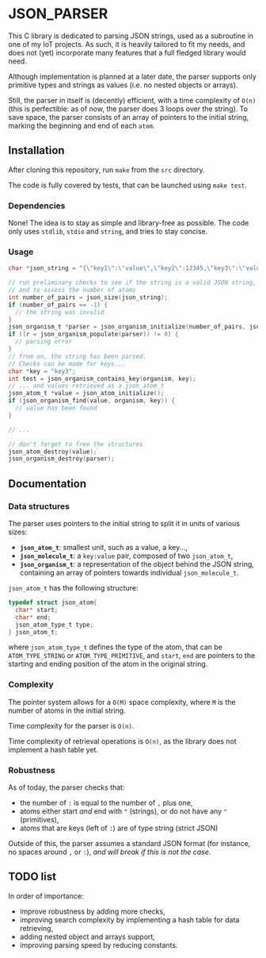 # JSON_PARSER

This C library is dedicated to parsing JSON strings, used as a subroutine in one of my IoT projects. As such, it is heavily tailored to fit my needs, and does not (yet) incorporate many features that a full fledged library would need.

Although implementation is planned at a later date, the parser supports only primitive types and strings as values (i.e. no nested objects or arrays).

Still, the parser in itself is (decently) efficient, with a time complexity of `O(n)` (this is perfectible: as of now, the parser does 3 loops over the string). To save space, the parser consists of an array of pointers to the initial string, marking the beginning and end of each `atom`.

## Installation

After cloning this repository, run `make` from the `src` directory.

The code is fully covered by tests, that can be launched using `make test`.

### Dependencies

None! The idea is to stay as simple and library-free as possible. The code only uses `stdlib`, `stdio` and `string`, and tries to stay concise.

### Usage

```c
char *json_string = "{\"key1\":\"value\",\"key2\":12345,\"key3\":\"value\"}";

// run preliminary checks to see if the string is a valid JSON string,
// and to assess the number of atoms
int number_of_pairs = json_size(json_string);
if (number_of_pairs == -1) {
  // the string was invalid
}
json_organism_t *parser = json_organism_initialize(number_of_pairs, json_string);
if ((r = json_organism_populate(parser)) != 0) {
  // parsing error
}
// from on, the string has been parsed.
// Checks can be made for keys...
char *key = "key3";
int test = json_organism_contains_key(organism, key);
// ... and values retrieved as a json_atom_t
json_atom_t *value = json_atom_initialize();
if (json_organism_find(value, organism, key)) {
  // value has been found
}

// ...

// don't forget to free the structures
json_atom_destroy(value);
json_organism_destroy(parser);
```

## Documentation

### Data structures

The parser uses pointers to the initial string to split it in units of various sizes:

* **`json_atom_t`**: smallest unit, such as a value, a key...,
* **`json_molecule_t`**: a `key:value` pair, composed of two `json_atom_t`,
* **`json_organism_t`**: a representation of the object behind the JSON string, containing an array of pointers towards individual `json_molecule_t`.

`json_atom_t` has the following structure:

```c
typedef struct json_atom{
  char* start;
  char* end;
  json_atom_type_t type;
} json_atom_t;
```
where `json_atom_type_t` defines the type of the atom, that can be `ATOM_TYPE_STRING` or `ATOM_TYPE_PRIMITIVE`, and `start`, `end` are pointers to the starting and ending position of the atom in the original string.

### Complexity

The pointer system allows for a `O(M)` space complexity, where `M` is the number of atoms in the initial string.

Time complexity for the parser is `O(n)`.

Time complexity of retrieval operations is `O(n)`, as the library does not implement a hash table yet.

### Robustness

As of today, the parser checks that:
* the number of `:` is equal to the number of `,` plus one,
* atoms either start _and_ end with `"` (strings), or do not have any `"` (primitives),
* atoms that are keys (left of `:`) are of type string (strict JSON)

Outside of this, the parser assumes a standard JSON format (for instance, no spaces around `,` or `:`), _and will break if this is not the case._

## TODO list

In order of importance:

* improve robustness by adding more checks,
* improving search complexity by implementing a hash table for data retrieving,
* adding nested object and arrays support,
* improving parsing speed by reducing constants.
